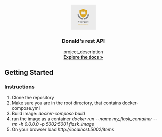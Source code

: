 <div id="top"></div>
<!--
*** Thanks for checking out my project
*** Dr Donald O. Besong
-->


<!-- PROJECT LOGO -->
<br />
<div align="center">
<a href="http://github.com/Donald-Besong/Donald_Rest_API">
<img src="images/logo.png" alt="Logo" width="80" height="80">
</a>

<h3 align="center">Donald's rest API</h3>
<p align="center">
project_description
<br />
<a href="http://github.com/Donald-Besong/Donald_Rest_API"><strong>Explore the docs »</strong></a>
</p>
</div>

<!-- GETTING STARTED -->
## Getting Started

<h3>Instructions</h3>

<ol>
<li> Clone the repository </li>
<li> Make sure you are in the root directory, that contains docker-compose.yml </li>
<li> Build image: <i>docker-compose build </i></li>
<li> run the image as a container <i>docker run  --name my_flask_container --rm -h 0.0.0.0 -p 5002:5001 flask_image </i> </li>
<li> On your browser load <i>http://localhost:5002/items</i> </li>

</ol>
